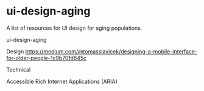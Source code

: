 # ui-design-aging
A list of resources for UI design for aging populations.

 ui-design-aging
 
 
 
 
 
 
 
Design
https://medium.com/@tomasslavicek/designing-a-mobile-interface-for-older-people-1c9b70fd645c



Technical

Accessible Rich Internet Applications (ARIA) 
